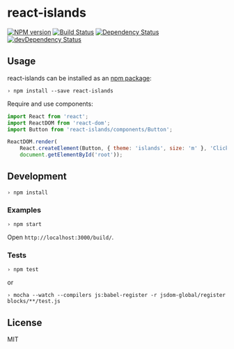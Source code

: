 # react-islands

[![NPM version](https://img.shields.io/npm/v/react-islands.svg?style=flat)](https://npmjs.org/package/react-islands)
[![Build Status](https://travis-ci.org/narqo/react-islands.svg)](https://travis-ci.org/narqo/react-islands)
[![Dependency Status](https://david-dm.org/narqo/react-islands.svg)](https://david-dm.org/narqo/react-islands)
[![devDependency Status](https://david-dm.org/narqo/react-islands/dev-status.svg)](https://david-dm.org/narqo/react-islands#info=devDependencies)

## Usage

react-islands can be installed as an [npm package](https://www.npmjs.com/package/react-islands):

~~~
› npm install --save react-islands
~~~

Require and use components:

~~~js
import React from 'react';
import ReactDOM from 'react-dom';
import Button from 'react-islands/components/Button';

ReactDOM.render(
    React.createElement(Button, { theme: 'islands', size: 'm' }, 'Click me!'),
    document.getElementById('root'));
~~~

## Development

~~~
› npm install
~~~

### Examples

~~~
› npm start
~~~

Open `http://localhost:3000/build/`.

### Tests

~~~
› npm test
~~~

or

~~~
› mocha --watch --compilers js:babel-register -r jsdom-global/register blocks/**/test.js
~~~

## License

MIT
